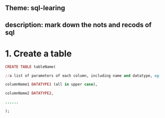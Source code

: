 ## Theme: sql-learing
## description: mark down the nots and recods of sql

# 1. Create a table
```ruby
CREATE TABLE tableName(

//a list of parameters of each column, including name and datatype, eg: id INTEGER, name TEXT

columnName1 DATATYPE1 (all in upper case),

columnName2 DATATYPE2,

......

);

```
